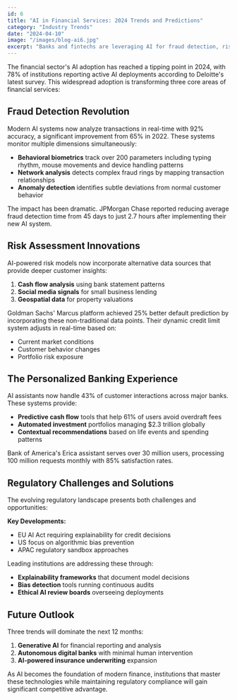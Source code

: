 ```yaml
---
id: 6
title: "AI in Financial Services: 2024 Trends and Predictions"
category: "Industry Trends"
date: "2024-04-10"
image: "/images/blog-ai6.jpg"
excerpt: "Banks and fintechs are leveraging AI for fraud detection, risk assessment and personalized banking at unprecedented scale in 2024."
---
```


The financial sector's AI adoption has reached a tipping point in 2024, with 78% of institutions reporting active AI deployments according to Deloitte's latest survey. This widespread adoption is transforming three core areas of financial services:

## Fraud Detection Revolution

Modern AI systems now analyze transactions in real-time with 92% accuracy, a significant improvement from 65% in 2022. These systems monitor multiple dimensions simultaneously:

- **Behavioral biometrics** track over 200 parameters including typing rhythm, mouse movements and device handling patterns
- **Network analysis** detects complex fraud rings by mapping transaction relationships
- **Anomaly detection** identifies subtle deviations from normal customer behavior

The impact has been dramatic. JPMorgan Chase reported reducing average fraud detection time from 45 days to just 2.7 hours after implementing their new AI system.

## Risk Assessment Innovations

AI-powered risk models now incorporate alternative data sources that provide deeper customer insights:

1. **Cash flow analysis** using bank statement patterns
2. **Social media signals** for small business lending
3. **Geospatial data** for property valuations

Goldman Sachs' Marcus platform achieved 25% better default prediction by incorporating these non-traditional data points. Their dynamic credit limit system adjusts in real-time based on:

- Current market conditions
- Customer behavior changes
- Portfolio risk exposure

## The Personalized Banking Experience

AI assistants now handle 43% of customer interactions across major banks. These systems provide:

- **Predictive cash flow** tools that help 61% of users avoid overdraft fees
- **Automated investment** portfolios managing $2.3 trillion globally
- **Contextual recommendations** based on life events and spending patterns

Bank of America's Erica assistant serves over 30 million users, processing 100 million requests monthly with 85% satisfaction rates.

## Regulatory Challenges and Solutions

The evolving regulatory landscape presents both challenges and opportunities:

**Key Developments:**
- EU AI Act requiring explainability for credit decisions
- US focus on algorithmic bias prevention
- APAC regulatory sandbox approaches

Leading institutions are addressing these through:
- **Explainability frameworks** that document model decisions
- **Bias detection** tools running continuous audits
- **Ethical AI review boards** overseeing deployments

## Future Outlook

Three trends will dominate the next 12 months:

1. **Generative AI** for financial reporting and analysis
2. **Autonomous digital banks** with minimal human intervention
3. **AI-powered insurance underwriting** expansion

As AI becomes the foundation of modern finance, institutions that master these technologies while maintaining regulatory compliance will gain significant competitive advantage.